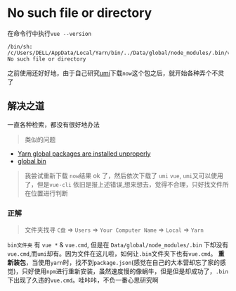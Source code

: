 # No such file or directory

在命令行中执行`vue --version`

```
/bin/sh: /c/Users/DELL/AppData/Local/Yarn/bin/../Data/global/node_modules/.bin/vue: No such file or directory
```

之前使用还好好地，由于自己研究[umi](https://umijs.org/zh/guide/getting-started.html#%E8%84%9A%E6%89%8B%E6%9E%B6)下载`now`这个包之后，就开始各种弄个不灵了

## 解决之道

一直各种检索，都没有很好地办法

> 类似的问题

- [Yarn global packages are installed unproperly](https://github.com/lukesampson/scoop/issues/1641)
- [global bin](https://github.com/yarnpkg/yarn/issues/6234)

> 我尝试重新下载 `now`结果 ok 了，然后依次下载了 `umi` `vue`, `umi`又可以使用了，但是`vue-cli` 依旧是报上述错误,想来想去，觉得不合理，只好找文件所在位置进行判断

### 正解

> 文件夹找寻
> `C盘` => `Users` => `Your Computer Name` => `Local` => `Yarn`

`bin文件夹` 有 `vue *` & `vue.cmd`, 但是在 `Data/global/node_modules/.bin` 下却没有`vue.cmd`,而`umi`却有。因为文件在这儿啦，如何让`.bin`文件夹下也有`vue.cmd`。
**重新装包**，当使用`yarn`时，找不到`package.json`(感觉在自己的大本营却忘了家的感觉)，只好使用`npm`进行重新安装，虽然速度慢的像蜗牛，但是但是却成功了，`.bin`下出现了久违的`vue.cmd`。哇咔咔，不负一番心思研究啊
